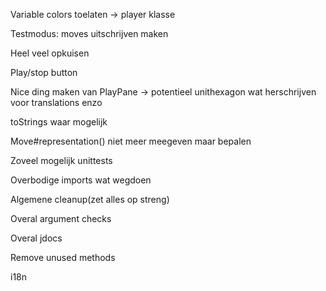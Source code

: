 Variable colors toelaten -> player klasse

Testmodus: moves uitschrijven maken

Heel veel opkuisen

Play/stop button

Nice ding maken van PlayPane
-> potentieel unithexagon wat herschrijven voor translations enzo

toStrings waar mogelijk

Move#representation() niet meer meegeven maar bepalen

Zoveel mogelijk unittests

Overbodige imports wat wegdoen

Algemene cleanup(zet alles op streng)

Overal argument checks

Overal jdocs

Remove unused methods

i18n
